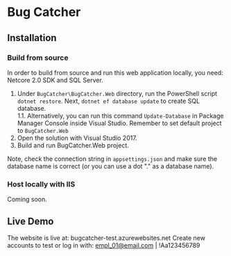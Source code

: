 # Bug Catcher

## Installation

### Build from source
In order to build from source and run this web application locally, you need: Netcore 2.0 SDK and SQL Server.

1. Under `BugCatcher\BugCatcher.Web` directory, run the PowerShell script `dotnet restore`. Next, `dotnet ef database update` to create SQL database.  
1.1. Alternatively, you can run this command `Update-Database` in Package Manager Console inside Visual Studio. Remember to set default project to `BugCatcher.Web`
2. Open the solution with Visual Studio 2017.
3. Build and run BugCatcher.Web project.

Note, check the connection string in `appsettings.json` and make sure the database name is correct (or you can use a dot "." as a database name).

### Host locally with IIS
Coming soon.

## Live Demo

The website is live at: bugcatcher-test.azurewebsites.net
Create new accounts to test or log in with: empl_01@email.com | !Aa123456789

